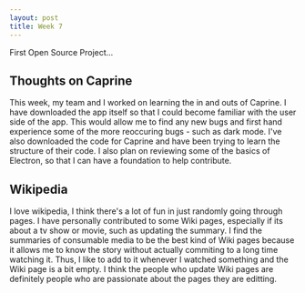 ```yaml
---
layout: post
title: Week 7
---
```


First Open Source Project...

## Thoughts on Caprine
This week, my team and I worked on learning the in and outs of Caprine. I have downloaded the app itself so that I could become familiar with the user side of the app. This would allow me to find any new bugs and first hand experience some of the more reoccuring bugs - such as dark mode. I've also downloaded the code for Caprine and have been trying to learn the structure of their code. I also plan on reviewing some of the basics of Electron, so that I can have a foundation to help contribute. 

## Wikipedia
I love wikipedia, I think there's a lot of fun in just randomly going through pages. I have personally contributed to some Wiki pages, especially if its about a tv show or movie, such as updating the summary. I find the summaries of consumable media to be the best kind of Wiki pages because it allows me to know the story without actually commiting to a long time watching it. Thus, I like to add to it whenever I watched something and the Wiki page is a bit empty. I think the people who update Wiki pages are definitely people who are passionate about the pages they are editting. 
